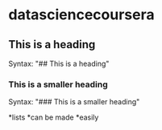 datasciencecoursera
===================
## This is a heading

Syntax: "## This is a heading"

### This is a smaller heading

Syntax: "### This is a smaller heading"

*lists
*can be made
*easily
